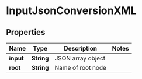 

# InputJsonConversionXML

## Properties

Name | Type | Description | Notes
------------ | ------------- | ------------- | -------------
**input** | **String** | JSON array object | 
**root** | **String** | Name of root node | 



